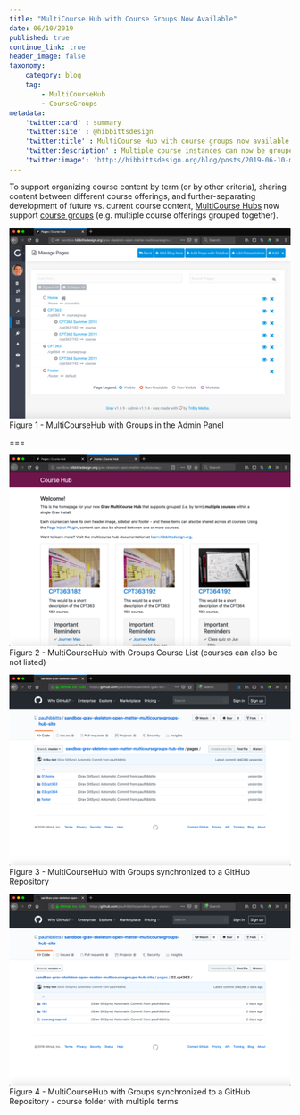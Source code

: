 ```yaml
---
title: "MultiCourse Hub with Course Groups Now Available"
date: 06/10/2019
published: true
continue_link: true
header_image: false
taxonomy:
    category: blog
    tag:
        - MultiCourseHub
        - CourseGroups
metadata:
    'twitter:card' : summary
    'twitter:site' : @hibbittsdesign
    'twitter:title' : MultiCourse Hub with course groups now available
    'twitter:description' : Multiple course instances can now be grouped (e.g. by term) in MultiCourse Hub.
    'twitter:image': 'http://hibbittsdesign.org/blog/posts/2019-06-10-multicourse-hub-course-groups-now-available/multicoursegroups-admin.png'
---
```


To support organizing course content by term (or by other criteria), sharing content between different course offerings, and further-separating development of future vs. current course content, [MultiCourse Hubs](https://demo.hibbittsdesign.org/grav-skeleton-open-matter-multi-course-hub-site/) now support [course groups](https://demo.hibbittsdesign.org/grav-skeleton-open-matter-multicoursegroups-hub-site/) (e.g. multiple course offerings grouped together).

![MultiCourse Hub with Groups in the Admin Panel](multicoursegroups-admin.png)  
Figure 1 - MultiCourseHub with Groups in the Admin Panel

===

![MultiCourse Hub with Groups Course List](multicoursegroups-courselist.png)  
Figure 2 - MultiCourseHub with Groups Course List (courses can also be not listed)

![MultiCourse Hub with Groups synchronized to a GitHub Repository](multicoursegroups-github.png)  
Figure 3 - MultiCourseHub with Groups synchronized to a GitHub Repository

![MultiCourse Hub with Groups synchronized to a GitHub Repository - course folder with multiple terms](multicoursegroups-github-2.png)  
Figure 4 - MultiCourseHub with Groups synchronized to a GitHub Repository  - course folder with multiple terms
